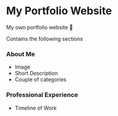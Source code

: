 # My Portfolio Website
My own portfolio website 🍻

Contains the following sections
### About Me
* Image
* Short Description
* Couple of categories

### Professional Experience
* Timeline of Work
